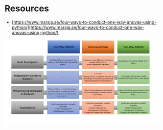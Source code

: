 # Resources
- [https://www.marsja.se/four-ways-to-conduct-one-way-anovas-using-python/](https://www.marsja.se/four-ways-to-conduct-one-way-anovas-using-python/)

![](images/onewayanova_vs_factorialanova.png)
